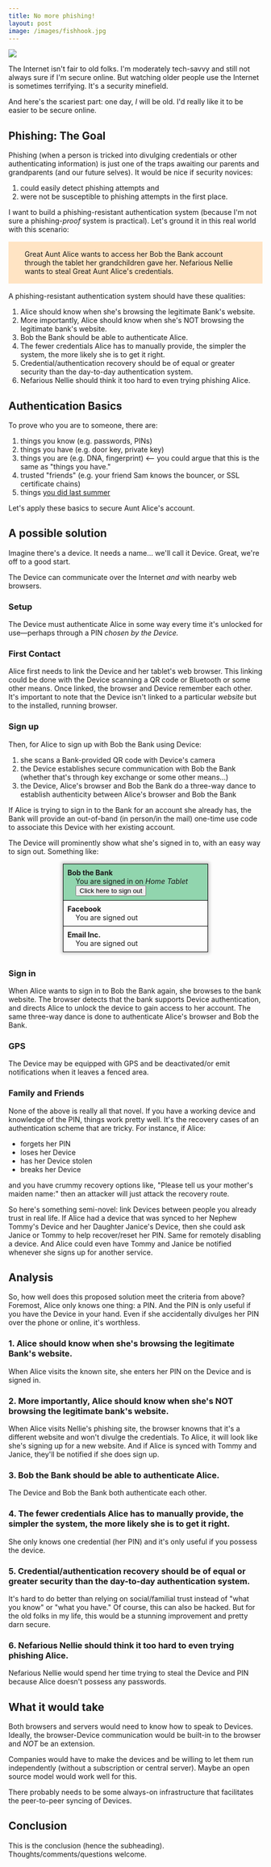 ```yaml
---
title: No more phishing!
layout: post
image: /images/fishhook.jpg
---
```


<img src="/images/fishhook.jpg">

The Internet isn't fair to old folks.  I'm moderately tech-savvy and still not always sure if I'm secure online.  But watching older people use the Internet is sometimes terrifying.  It's a security minefield.

And here's the scariest part: one day, *I* will be old.  I'd really like it to be easier to be secure online.


## Phishing: The Goal

Phishing (when a person is tricked into divulging credentials or other authenticating information) is just one of the traps awaiting our parents and grandparents (and our future selves).  It would be nice if security novices:

1. could easily detect phishing attempts and
2. were not be susceptible to phishing attempts in the first place.

I want to build a phishing-resistant authentication system (because I'm not sure a phishing-*proof* system is practical).  Let's ground it in this real world with this scenario:

<div style="padding: 1rem 2rem; margin: 1rem 0; background-color: bisque;">
Great Aunt Alice wants to access her Bob the Bank account through the tablet her grandchildren gave her.  Nefarious Nellie wants to steal Great Aunt Alice's credentials.
</div>

A phishing-resistant authentication system should have these qualities:

1. Alice should know when she's browsing the legitimate Bank's website.
2. More importantly, Alice should know when she's NOT browsing the legitimate bank's website.
3. Bob the Bank should be able to authenticate Alice.
4. The fewer credentials Alice has to manually provide, the simpler the system, the more likely she is to get it right.
5. Credential/authentication recovery should be of equal or greater security than the day-to-day authentication system.
6. Nefarious Nellie should think it too hard to even trying phishing Alice.


## Authentication Basics

To prove who you are to someone, there are:

1. things you know (e.g. passwords, PINs)
2. things you have (e.g. door key, private key)
3. things you are (e.g. DNA, fingerprint) <-- you could argue that this is the same as "things you have."
4. trusted "friends" (e.g. your friend Sam knows the bouncer, or SSL certificate chains)
5. things [you did last summer](https://www.youtube.com/watch?v=yRWfc-8wLm4)

Let's apply these basics to secure Aunt Alice's account.

## A possible solution

Imagine there's a device.  It needs a name... we'll call it Device.  Great, we're off to a good start.

The Device can communicate over the Internet *and* with nearby web browsers.

### Setup

The Device must authenticate Alice in some way every time it's unlocked for use&mdash;perhaps through a PIN *chosen by the Device.*

### First Contact

Alice first needs to link the Device and her tablet's web browser.  This linking could be done with the Device scanning a QR code or Bluetooth or some other means.  Once linked, the browser and Device remember each other.  It's important to note that the Device isn't linked to a particular *website* but to the installed, running browser.

### Sign up

Then, for Alice to sign up with Bob the Bank using Device:

1. she scans a Bank-provided QR code with Device's camera
2. the Device establishes secure communication with Bob the Bank (whether that's through key exchange or some other means...)
3. the Device, Alice's browser and Bob the Bank do a three-way dance to establish authenticity between Alice's browser and Bob the Bank

If Alice is trying to sign in to the Bank for an account she already has, the Bank will provide an out-of-band (in person/in the mail) one-time use code to associate this Device with her existing account.

The Device will prominently show what she's signed in to, with an easy way to sign out.  Something like:

<style>
.device {
    max-width: 3in;
    margin: 1rem auto 2rem;
    box-shadow: 0px 0px 6px 3px rgba(0,0,0,0.2);
}
.item {
    padding: 0.5rem;
    border: 1px solid black;
    border-width: 0 1px 1px 1px;
}
.item:first-child {
    border-top-width: 1px;
}
.item .title {
    font-weight: bold;
}
.item.in-use {
    background-color: rgba(39, 174, 96, 0.5);
}
.item .status {
    padding-left: 1rem;
}
</style>

<div class="device">
    <div class="item in-use">
        <div class="title">Bob the Bank</div>
        <div class="status">
            You are signed in on <i>Home Tablet</i>
            <br/><button>Click here to sign out</button>
        </div>
    </div>
    <div class="item">
        <div class="title">Facebook</div>
        <div class="status">You are signed out</div>
    </div>
    <div class="item">
        <div class="title">Email Inc.</div>
        <div class="status">You are signed out</div>
    </div>
</div>

### Sign in

When Alice wants to sign in to Bob the Bank again, she browses to the bank website.  The browser detects that the bank supports Device authentication, and directs Alice to unlock the device to gain access to her account.  The same three-way dance is done to authenticate Alice's browser and Bob the Bank. 

### GPS

The Device may be equipped with GPS and be deactivated/or emit notifications when it leaves a fenced area.

### Family and Friends

None of the above is really all that novel.  If you have a working device and knowledge of the PIN, things work pretty well.  It's the recovery cases of an authentication scheme that are tricky.  For instance, if Alice:

- forgets her PIN
- loses her Device
- has her Device stolen
- breaks her Device

and you have crummy recovery options like, "Please tell us your mother's maiden name:" then an attacker will just attack the recovery route.

So here's something semi-novel: link Devices between people you already trust in real life.  If Alice had a device that was synced to her Nephew Tommy's Device and her Daughter Janice's Device, then she could ask Janice or Tommy to help recover/reset her PIN.  Same for remotely disabling a device.  And Alice could even have Tommy and Janice be notified whenever she signs up for another service.

## Analysis

So, how well does this proposed solution meet the criteria from above?  Foremost, Alice only knows one thing: a PIN.  And the PIN is only useful if you have the Device in your hand.  Even if she accidentally divulges her PIN over the phone or online, it's worthless.

### 1. Alice should know when she's browsing the legitimate Bank's website.

When Alice visits the known site, she enters her PIN on the Device and is signed in.

### 2. More importantly, Alice should know when she's NOT browsing the legitimate bank's website.

When Alice visits Nellie's phishing site, the browser knowns that it's a different website and won't divulge the credentials.  To Alice, it will look like she's signing up for a new website.  And if Alice is synced with Tommy and Janice, they'll be notified if she does sign up.

### 3. Bob the Bank should be able to authenticate Alice.

The Device and Bob the Bank both authenticate each other.

### 4. The fewer credentials Alice has to manually provide, the simpler the system, the more likely she is to get it right.

She only knows one credential (her PIN) and it's only useful if you possess the device.

### 5. Credential/authentication recovery should be of equal or greater security than the day-to-day authentication system.

It's hard to do better than relying on social/familial trust instead of "what you know" or "what you have."  Of course, this can also be hacked.  But for the old folks in my life, this would be a stunning improvement and pretty darn secure.

### 6. Nefarious Nellie should think it too hard to even trying phishing Alice.

Nefarious Nellie would spend her time trying to steal the Device and PIN because Alice doesn't possess any passwords.


## What it would take

Both browsers and servers would need to know how to speak to Devices.  Ideally, the browser-Device communication would be built-in to the browser and *NOT* be an extension.

Companies would have to make the devices and be willing to let them run independently (without a subscription or central server).  Maybe an open source model would work well for this.

There probably needs to be some always-on infrastructure that facilitates the peer-to-peer syncing of Devices.

## Conclusion

This is the conclusion (hence the subheading).  Thoughts/comments/questions welcome.

